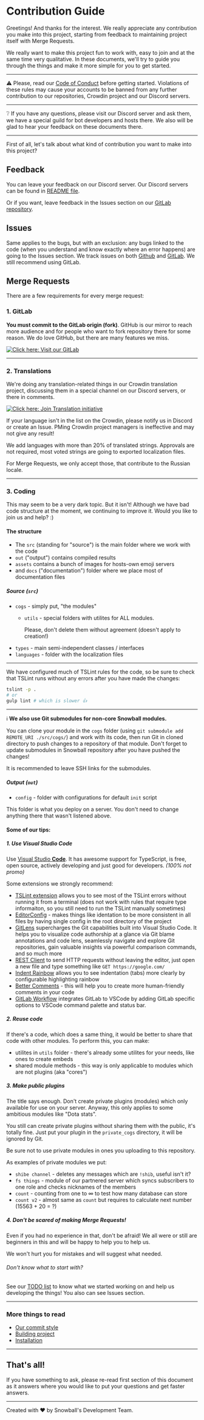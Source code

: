 # Contribution Guide

Greetings! And thanks for the interest. We really appreciate any contribution you make into this project, starting from feedback to maintaining project itself with Merge Requests.

We really want to make this project fun to work with, easy to join and at the same time very qualitative. In these documents, we'll try to guide you through the things and make it more simple for you to get started.

---

⚠ Please, read our [Code of Conduct][code_doc] before getting started. Violations of these rules may cause your accounts to be banned from any further contribution to our repositories, Crowdin project and our Discord servers.

---

❔ If you have any questions, please visit our Discord server and ask them, we have a special guild for bot developers and hosts there. We also will be glad to hear your feedback on these documents there.

---

First of all, let's talk about what kind of contribution you want to make into this project?

## Feedback

You can leave your feedback on our Discord server. Our Discord servers can be found in [README file][discord_links].

Or if you want, leave feedback in the Issues section on our [GitLab repository][gitlab_url].

## Issues

Same applies to the bugs, but with an exclusion: any bugs linked to the code (when you understand and know exactly where an error happens) are going to the Issues section. We track issues on both [Github][github_issues] and [GitLab][gitlab_issues]. We still recommend using GitLab.

## Merge Requests

There are a few requirements for every merge request:

### 1. GitLab

**You must commit to the GitLab origin (fork)**. GitHub is our mirror to reach more audience and for people who want to fork repository there for some reason. We do love GitHub, but there are many features we miss.

[![Click here: Visit our GitLab](https://img.shields.io/badge/Click%20here-Visit%20our%20GitLab-red.svg?longCache=false&style=for-the-badge&colorB=E24329)][gitlab_url]

---

### 2. Translations

We're doing any translation-related things in our Crowdin translation project, discussing them in a special channel on our Discord servers, or there in comments.

[![Click here: Join Translation initiative](https://img.shields.io/badge/Click%20here-Join%20translation%20initiative-blue.svg?longCache=true&style=for-the-badge&colorB=30660F)][crowdin_url]

If your language isn't in the list on the Crowdin, please notify us in Discord or create an Issue. PMing Crowdin project managers is ineffective and may not give any result!

We add languages with more than 20% of translated strings. Approvals are not required, most voted strings are going to exported localization files.

For Merge Requests, we only accept those, that contribute to the Russian locale.

---

### 3. Coding

This may seem to be a very dark topic. But it isn't! Although we have bad code structure at the moment, we continuing to improve it. Would you like to join us and help? :)

#### The structure

- The `src` (standing for "source") is the main folder where we work with the code
- `out` ("output") contains compiled results
- `assets` contains a bunch of images for hosts-own emoji servers
- and `docs` ("documentation") folder where we place most of documentation files

##### Source (`src`)

- `cogs` - simply put, "the modules"
  - `utils` - special folders with utilites for ALL modules.

    Please, don't delete them without agreement (doesn't apply to creation!)
- `types` - main semi-independent classes / interfaces
- `languages` - folder with the localization files

---

We have configured much of TSLint rules for the code, so be sure to check that TSLint runs without any errors after you have made the changes:

```bash
tslint -p .
# or
gulp lint # which is slower 👍
```

---

ℹ **We also use Git submodules for non-core Snowball modules.**

You can clone your module in the `cogs` folder (using `git submodule add REMOTE_URI ./src/cogs/`) and work with its code, then run Git in cloned directory to push changes to a repository of that module. Don't forget to update submodules in Snowball repository after you have pushed the changes!

It is recommended to leave SSH links for the submodules.

##### Output (`out`)

- `config` - folder with configurations for default `init` script

This folder is what you deploy on a server. You don't need to change anything there that wasn't listened above.

#### Some of our tips:

##### 1. Use Visual Studio Code

Use [Visual Studio **Code**](https://code.visualstudio.com/). It has awesome support for TypeScript, is free, open source, actively developing and just good for developers. *(100% not promo)*

Some extensions we strongly recommend:

- [TSLint extension](https://marketplace.visualstudio.com/items?itemName=eg2.tslint) allows you to see most of the TSLint errors without running it from a terminal (does not work with rules that require type informaiton, so you still need to run the TSLint manually sometimes)
- [EditorConfig](https://marketplace.visualstudio.com/items?itemName=EditorConfig.EditorConfig) - makes things like identation to be more consistent in all files by having single config in the root directory of the project
- [GitLens](https://marketplace.visualstudio.com/items?itemName=eamodio.gitlens) supercharges the Git capabilities built into Visual Studio Code. It helps you to visualize code authorship at a glance via Git blame annotations and code lens, seamlessly navigate and explore Git repositories, gain valuable insights via powerful comparison commands, and so much more
- [REST Client](https://marketplace.visualstudio.com/items?itemName=humao.rest-client) to send HTTP requests without leaving the editor, just open a new file and type something like `GET https://google.com/`
- [Indent Rainbow](https://marketplace.visualstudio.com/items?itemName=oderwat.indent-rainbow) allows you to see indentation (tabs) more clearly by configurable highlighting rainbow
- [Better Comments](https://marketplace.visualstudio.com/items?itemName=aaron-bond.better-comments) - this will help you to create more human-friendly comments in your code
- [GitLab Workflow](https://marketplace.visualstudio.com/items?itemName=fatihacet.gitlab-workflow) integrates GitLab to VSCode by adding GitLab specific options to VSCode command palette and status bar.

##### 2. Reuse code

If there's a code, which does a same thing, it would be better to share that code with other modules. To perform this, you can make:

- utilites in `utils` folder - there's already some utilites for your needs, like ones to create embeds
- shared module methods - this way is only applicable to modules which are not plugins (aka "cores")

##### 3. Make public plugins

The title says enough. Don't create private plugins (modules) which only available for use on your server. Anyway, this only applies to some ambitious modules like "Dota stats".

You still can create private plugins without sharing them with the public, it's totally fine. Just put your plugin in the `private_cogs` directory, it will be ignored by Git.

Be sure not to use private modules in ones you uploading to this repository.

As examples of private modules we put:

- `shibe channel` - deletes any messages which are `!shib`, useful isn't it?
- `fs things` - module of our partnered server which syncs subscribers to one role and checks nicknames of the members
- `count` - counting from one to ∞ to test how many database can store
- `count v2` - almost same as `count` but requires to calculate next number (15563 + 20 = ?)

##### 4. Don't be scared of making Merge Requests!

Even if you had no experience in that, don't be afraid! We all were or still are beginners in this and will be happy to help you to help us.

We won't hurt you for mistakes and will suggest what needed.

###### Don't know what to start with?

See our [TODO list][todo_doc] to know what we started working on and help us developing the things! You also can see Issues section.

---

### More things to read

- [Our commit style][commit_style_doc]
- [Building project][building_doc]
- [Installation][installation_doc]

---

## That's all!

If you have something to ask, please re-read first section of this document as it answers where you would like to put your questions and get faster answers.

---

Created with :heart: by Snowball's Development Team.

<!-- META -->

[gitlab_url]: https://gitlab.com/SnowballBot/Snowball
[crowdin_url]: https://crowdin.com/project/snowball-bot
[discord_links]: /README.md#our-discord-servers
[code_doc]: /CODE_OF_CONDUCT.md
[todo_doc]: /TODO.md
[commit_style_doc]: /docs/COMMIT_STYLE.md
[building_doc]: /docs/BUILDING.md
[installation_doc]: /docs/INSTALLATION.md
[github_issues]: https://github.com/DaFri-Nochiterov/SnowballBot/issues
[gitlab_issues]: https://gitlab.com/SnowballBot/Snowball/issues
